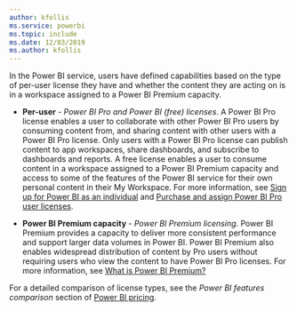 ```yaml
---
author: kfollis
ms.service: powerbi
ms.topic: include
ms.date: 12/03/2019
ms.author: kfollis
---
```


In the Power BI service, users have defined capabilities based on the type of per-user license they have and whether the content they are acting on is in a workspace assigned to a Power BI Premium capacity.

* **Per-user** - *Power BI Pro and Power BI (free) licenses*. A Power BI Pro license enables a user to collaborate with other Power BI Pro users by consuming content from, and sharing content with other users with a Power BI Pro license. Only users with a Power BI Pro license can publish content to app workspaces, share dashboards, and subscribe to dashboards and reports. A free license enables a user to consume content in a workspace assigned to a Power BI Premium capacity and access to some of the features of the Power BI service for their own personal content in their My Workspace. For more information, see [Sign up for Power BI as an individual](../fundamentals/service-self-service-signup-for-power-bi.md) and [Purchase and assign Power BI Pro user licenses](/power-bi/enterprise/service-admin-purchasing-power-bi-pro).

* **Power BI Premium capacity** - *Power BI Premium licensing*. Power BI Premium provides a capacity to deliver more consistent performance and support larger data volumes in Power BI. Power BI Premium also enables widespread distribution of content by Pro users without requiring users who view the content to have Power BI Pro licenses. For more information, see [What is Power BI Premium?](/power-bi/enterprise/service-premium-what-is)

For a detailed comparison of license types, see the _Power BI features comparison_ section of [Power BI pricing](https://powerbi.microsoft.com/pricing/).